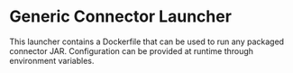 # Generic Connector Launcher

This launcher contains a Dockerfile that can be used to run any packaged connector JAR. Configuration can be provided at runtime through environment variables.  

